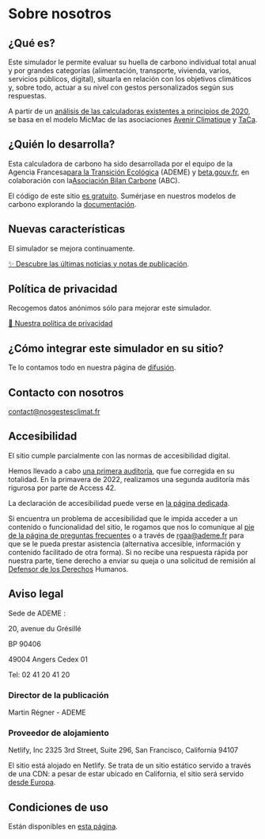 # Sobre nosotros

## ¿Qué es?

Este simulador le permite evaluar su huella de carbono individual total
anual y por grandes categorías (alimentación, transporte, vivienda,
varios, servicios públicos, digital), situarla en relación con los
objetivos climáticos y, sobre todo, actuar a su nivel con gestos
personalizados según sus respuestas.

A partir de un [análisis de las calculadoras existentes a principios de
2020](https://abc-transitionbascarbone.fr/wp-content/uploads/2022/03/analyse-des-calculateurs-dempreinte-carbone-individuelle-a-lorigine-de-nos-gestes-climat-vf-.pdf),
se basa en el modelo MicMac de las asociaciones [Avenir
Climatique](https://avenirclimatique.org/les-outils/) y
[TaCa](https://www.taca.asso.fr/).

## ¿Quién lo desarrolla?

Esta calculadora de carbono ha sido desarrollada por el equipo de la Agencia Francesa[para la
Transición Ecológica](https://www.ademe.fr/) (ADEME) y
[beta.gouv.fr](https://beta.gouv.fr/), en colaboración con la[Asociación
Bilan Carbone](https://www.associationbilancarbone.fr/) (ABC).

El código de este sitio [es
gratuito](https://github.com/betagouv/ecolab-data). Sumérjase en
nuestros modelos de carbono explorando la
[documentación](/documentation).

## Nuevas características

El simulador se mejora continuamente.

[✨️ Descubre las últimas noticias y notas de publicación](/nouveautés).

## Política de privacidad

Recogemos datos anónimos sólo para mejorar este simulador.

[🍪 Nuestra política de privacidad](/vie-privée)

## ¿Cómo integrar este simulador en su sitio?

Te lo contamos todo en nuestra página de [difusión](/partenaires).

## Contacto con nosotros

contact@nosgestesclimat.fr

## Accesibilidad

El sitio cumple parcialmente con las normas de accesibilidad digital.

Hemos llevado a cabo [una primera
auditoría](https://github.com/datagir/nosgestesclimat-site/issues/350),
que fue corregida en su totalidad. En la primavera de 2022, realizamos
una segunda auditoría más rigurosa por parte de Access 42.

La declaración de accesibilidad puede verse en [la página
dedicada](/accessibilite).

Si encuentra un problema de accesibilidad que le impida acceder a un
contenido o funcionalidad del sitio, le rogamos que nos lo comunique al
[pie de la página de preguntas frecuentes](/contribuer) o a través de
<a href="mailto:rgaa@ademe.fr" class="email">rgaa@ademe.fr</a> para que
se le pueda prestar asistencia (alternativa accesible, información y
contenido facilitado de otra forma). Si no recibe una respuesta rápida
por nuestra parte, tiene derecho a enviar su queja o una solicitud de
remisión al [Defensor de los
Derechos](https://www.defenseurdesdroits.fr) Humanos.

## Aviso legal

Sede de ADEME :

20, avenue du Grésillé

BP 90406

49004 Angers Cedex 01

Tel: 02 41 20 41 20

### Director de la publicación

Martin Régner - ADEME

### Proveedor de alojamiento

Netlify, Inc 2325 3rd Street, Suite 296, San Francisco, California 94107

El sitio está alojado en Netlify. Se trata de un sitio estático servido
a través de una CDN: a pesar de estar ubicado en California, el sitio
será servido [desde
Europa](https://answers.netlify.com/t/is-there-a-list-of-where-netlifys-cdn-pops-are-located/855/2).

## Condiciones de uso

Están disponibles en [esta página](/cgu).
